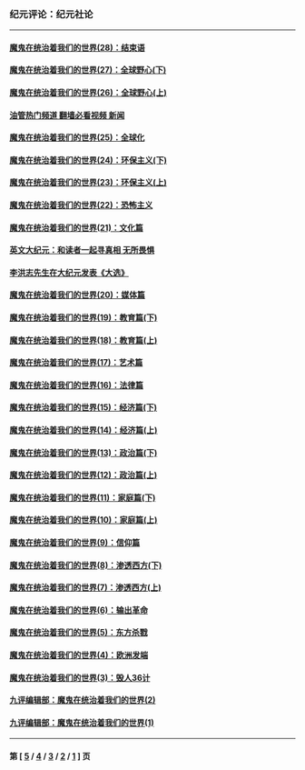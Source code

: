 ### 纪元评论：纪元社论
---
#### [魔鬼在统治着我们的世界(28)：结束语](../../pages/nsc422/n10936246.md?01240330) 
#### [魔鬼在统治着我们的世界(27)：全球野心(下)](../../pages/nsc422/n10928319.md?01240330) 
#### [魔鬼在统治着我们的世界(26)：全球野心(上)](../../pages/nsc422/n10900318.md?01240330) 
#### [油管热门频道 翻墙必看视频 新闻](ok?01240330)
#### [魔鬼在统治着我们的世界(25)：全球化](../../pages/nsc422/n10788205.md?01240330) 
#### [魔鬼在统治着我们的世界(24)：环保主义(下)](../../pages/nsc422/n10695307.md?01240330) 
#### [魔鬼在统治着我们的世界(23)：环保主义(上)](../../pages/nsc422/n10688613.md?01240330) 
#### [魔鬼在统治着我们的世界(22)：恐怖主义](../../pages/nsc422/n10614727.md?01240330) 
#### [魔鬼在统治着我们的世界(21)：文化篇](../../pages/nsc422/n10597706.md?01240330) 
#### [英文大纪元：和读者一起寻真相 无所畏惧](../../pages/nsc422/n12542027.md?01240330) 
#### [李洪志先生在大纪元发表《大选》](../../pages/nsc422/n12534746.md?01240330) 
#### [魔鬼在统治着我们的世界(20)：媒体篇](../../pages/nsc422/n10586579.md?01240330) 
#### [魔鬼在统治着我们的世界(19)：教育篇(下)](../../pages/nsc422/n10564808.md?01240330) 
#### [魔鬼在统治着我们的世界(18)：教育篇(上)](../../pages/nsc422/n10526970.md?01240330) 
#### [魔鬼在统治着我们的世界(17)：艺术篇](../../pages/nsc422/n10499093.md?01240330) 
#### [魔鬼在统治着我们的世界(16)：法律篇](../../pages/nsc422/n10485969.md?01240330) 
#### [魔鬼在统治着我们的世界(15)：经济篇(下)](../../pages/nsc422/n10469975.md?01240330) 
#### [魔鬼在统治着我们的世界(14)：经济篇(上)](../../pages/nsc422/n10457370.md?01240330) 
#### [魔鬼在统治着我们的世界(13)：政治篇(下)](../../pages/nsc422/n10448270.md?01240330) 
#### [魔鬼在统治着我们的世界(12)：政治篇(上)](../../pages/nsc422/n10444576.md?01240330) 
#### [魔鬼在统治着我们的世界(11)：家庭篇(下)](../../pages/nsc422/n10440961.md?01240330) 
#### [魔鬼在统治着我们的世界(10)：家庭篇(上)](../../pages/nsc422/n10435448.md?01240330) 
#### [魔鬼在统治着我们的世界(9)：信仰篇](../../pages/nsc422/n10432159.md?01240330) 
#### [魔鬼在统治着我们的世界(8)：渗透西方(下)](../../pages/nsc422/n10429603.md?01240330) 
#### [魔鬼在统治着我们的世界(7)：渗透西方(上)](../../pages/nsc422/n10426013.md?01240330) 
#### [魔鬼在统治着我们的世界(6)：输出革命](../../pages/nsc422/n10421536.md?01240330) 
#### [魔鬼在统治着我们的世界(5)：东方杀戮](../../pages/nsc422/n10417707.md?01240330) 
#### [魔鬼在统治着我们的世界(4)：欧洲发端](../../pages/nsc422/n10414890.md?01240330) 
#### [魔鬼在统治着我们的世界(3)：毁人36计](../../pages/nsc422/n10411583.md?01240330) 
#### [九评编辑部：魔鬼在统治着我们的世界(2)](../../pages/nsc422/n10410036.md?01240330) 
#### [九评编辑部：魔鬼在统治着我们的世界(1)](../../pages/nsc422/n10406825.md?01240330) 

---
#### 第 [ [5](./5.md?01240330) / [4](./4.md?01240330) / [3](./3.md?01240330) / [2](./2.md?01240330) / [1](./1.md?01240330) ] 页

